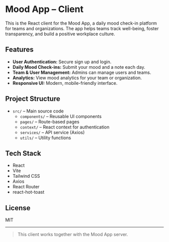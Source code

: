 # Mood App – Client

This is the React client for the Mood App, a daily mood check-in platform for teams and organizations. The app helps teams track well-being, foster transparency, and build a positive workplace culture.

## Features

- **User Authentication:** Secure sign up and login.
- **Daily Mood Check-ins:** Submit your mood and a note each day.
- **Team & User Management:** Admins can manage users and teams.
- **Analytics:** View mood analytics for your team or organization.
- **Responsive UI:** Modern, mobile-friendly interface.

## Project Structure

- `src/` – Main source code
  - `components/` – Reusable UI components
  - `pages/` – Route-based pages
  - `context/` – React context for authentication
  - `services/` – API service (Axios)
  - `utils/` – Utility functions

## Tech Stack

- React
- Vite
- Tailwind CSS
- Axios
- React Router
- react-hot-toast

## License

MIT

---

> This client works together with the Mood App server.
